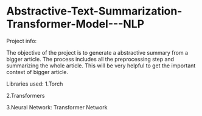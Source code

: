 # Abstractive-Text-Summarization-Transformer-Model---NLP

Project info:

The objective of the project is to generate a abstractive summary from a bigger article. The process includes all the preprocessing step and summarizing the whole article. This will be very helpful to get the important context of bigger article.

Libraries used:
1.Torch

2.Transformers

3.Neural Network: Transformer Network
